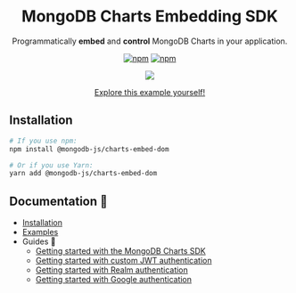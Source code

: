 <h1 align="center">MongoDB Charts Embedding SDK</h1>

<div align="center">

Programmatically **embed** and **control** MongoDB Charts in your application.

[![npm](https://img.shields.io/npm/v/@mongodb-js/charts-embed-dom.svg)](https://www.npmjs.com/package/@mongodb-js/charts-embed-dom/)
[![npm](https://img.shields.io/npm/l/@mongodb-js/charts-embed-dom.svg)](https://www.npmjs.com/package/@mongodb-js/charts-embed-dom/v/beta)

<img align="center" src="https://user-images.githubusercontent.com/19422770/79284750-efe86800-7efe-11ea-9ed0-9813e1a0b6d6.gif"  />

[Explore this example yourself!](https://codesandbox.io/s/charts-embedding-sdk-8i898)

</div>

## Installation

```sh
# If you use npm:
npm install @mongodb-js/charts-embed-dom

# Or if you use Yarn:
yarn add @mongodb-js/charts-embed-dom

```

## Documentation 📖

- [Installation](https://docs.mongodb.com/charts/master/embedding-charts-sdk/)
- [Examples](https://github.com/mongodb-js/charts-embed-sdk/blob/master/examples)
- Guides 🤠
  -  [Getting started with the MongoDB Charts SDK](https://github.com/mongodb-js/charts-embed-sdk/tree/master/examples/unauthenticated)
  - [Getting started with custom JWT authentication](https://github.com/mongodb-js/charts-embed-sdk/tree/master/examples/authenticated-custom-jwt)
  - [Getting started with Realm authentication](https://github.com/mongodb-js/charts-embed-sdk/tree/master/examples/authenticated-realm)
  - [Getting started with Google authentication](https://github.com/mongodb-js/charts-embed-sdk/tree/master/examples/authenticated-google)
